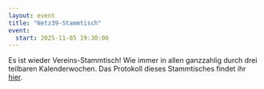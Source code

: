 ```yaml
---
layout: event
title: "Netz39-Stammtisch"
event:
  start: 2025-11-05 19:30:00
---
```


Es ist wieder Vereins-Stammtisch! Wie immer in allen ganzzahlig durch drei teilbaren Kalenderwochen. Das Protokoll dieses Stammtisches findet ihr [hier](https://wiki.netz39.de/stammtisch:2025:2025-11-05).
